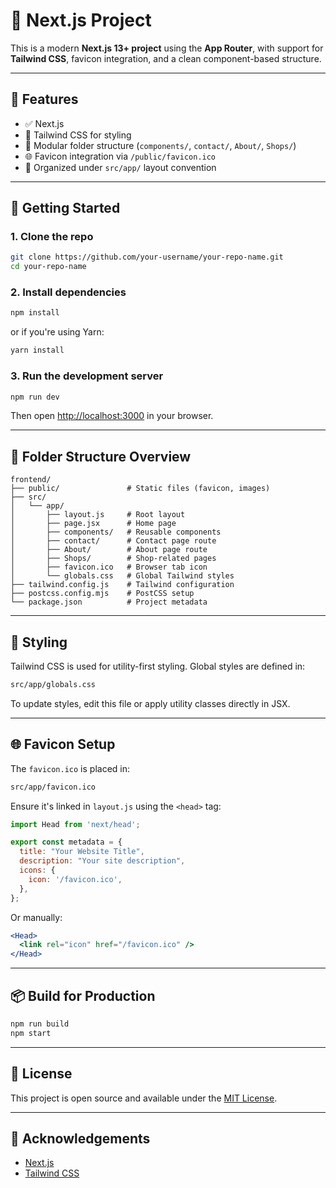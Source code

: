 
# 🧩 Next.js Project

This is a modern **Next.js 13+ project** using the **App Router**, with support for **Tailwind CSS**, favicon integration, and a clean component-based structure.

---

## 🚀 Features

- ✅ Next.js 
- 🎨 Tailwind CSS for styling
- 🧱 Modular folder structure (`components/`, `contact/`, `About/`, `Shops/`)
- 🌐 Favicon integration via `/public/favicon.ico`
- 📁 Organized under `src/app/` layout convention

---

## 🏁 Getting Started

### 1. **Clone the repo**

```bash
git clone https://github.com/your-username/your-repo-name.git
cd your-repo-name
````

### 2. **Install dependencies**

```bash
npm install
```

or if you're using Yarn:

```bash
yarn install
```

### 3. **Run the development server**

```bash
npm run dev
```

Then open [http://localhost:3000](http://localhost:3000) in your browser.

---

## 🧪 Folder Structure Overview

```
frontend/
├── public/               # Static files (favicon, images)
├── src/
│   └── app/
│       ├── layout.js     # Root layout
│       ├── page.jsx      # Home page
│       ├── components/   # Reusable components
│       ├── contact/      # Contact page route
│       ├── About/        # About page route
│       ├── Shops/        # Shop-related pages
│       ├── favicon.ico   # Browser tab icon
│       └── globals.css   # Global Tailwind styles
├── tailwind.config.js    # Tailwind configuration
├── postcss.config.mjs    # PostCSS setup
└── package.json          # Project metadata
```

---

## 🎨 Styling

Tailwind CSS is used for utility-first styling. Global styles are defined in:

```bash
src/app/globals.css
```

To update styles, edit this file or apply utility classes directly in JSX.

---

## 🌐 Favicon Setup

The `favicon.ico` is placed in:

```bash
src/app/favicon.ico
```

Ensure it's linked in `layout.js` using the `<head>` tag:

```jsx
import Head from 'next/head';

export const metadata = {
  title: "Your Website Title",
  description: "Your site description",
  icons: {
    icon: '/favicon.ico',
  },
};
```

Or manually:

```jsx
<Head>
  <link rel="icon" href="/favicon.ico" />
</Head>
```

---

## 📦 Build for Production

```bash
npm run build
npm start
```

---

## 📄 License

This project is open source and available under the [MIT License](LICENSE).

---

## 🙌 Acknowledgements

* [Next.js](https://nextjs.org/)
* [Tailwind CSS](https://tailwindcss.com/)

```

